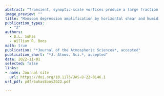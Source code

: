 ```yaml
---
abstract: "Transient, synoptic-scale vortices produce a large fraction of total rainfall in most monsoon regions and are often associated with extreme precipitation. However, the mechanism of their amplification remains a topic of active research.  For monsoon depressions, which are the most prominent synoptic-scale vortex in the Asian-Australian monsoon, recent work has suggested that meridional gradients in zonal wind in the vortex environment may produce growth through barotropic instability, while meridional gradients in environmental humidity have also been proposed to cause amplification through coupling with precipitating convection.  Here, a two-dimensional shallow water model on a sphere with parameterized precipitation is used to examine the relative role played by these two environmental gradients. By systematically varying the meridional moisture gradient and meridional wind shear for both weak, quasi-linear waves and finite-amplitude isolated vortices, we show that rotational winds in the initial vortex are amplified most strongly by meridional shear of the environmental zonal wind, while vortex precipitation rates are most sensitive to environmental moisture gradients.  The growth rate in the presence of both gradients is less than the sum of growth rates in the presence of isolated gradients, as the phase relation between moisture and vorticity anomalies becomes distorted with increasing shear.  These results suggest that background meridional gradients in both zonal wind and environmental humidity can contribute to the amplification of vortices to monsoon depression strength, but with some degree of decoupling of the dry rotational flow and the moist convection."
image_preview: ""
title: "Monsoon depression amplification by horizontal shear and humidity gradients:  a shallow water perspective"
publication_types:
  - "2"
authors:
  - D.L. Suhas
  - William R. Boos
math: true
publication: "*Journal of the Atmospheric Sciences*, accepted"
publication_short: "*J. Atmos. Sci.*, accepted"
date: 2022-11-01
selected: false
links:
- name: Journal site
  url: https://doi.org/10.1175/JAS-D-22-0146.1
url_pdf: pdf/SuhasBoos2022.pdf

---
```


